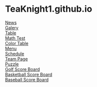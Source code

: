# TeaKnight1.github.io
<a href="WebDesg\News\NewsPromoSite.html">News</a> <br>
<a href="WebDesg\Saved Pictures\Img.html">Galery</a> <br>
<a href="WebDesg\Table\Table.html">Table</a><br>
<a href="WebDesg\Test\Math.html">Math Test </a><br>
<a href="WebDesg\Color\Color.html">Color Table </a><br>
<a href="WebDesg\Menu\Menu.html">Menu</a><br>
<a href="WebDesg\Schedule\Schedule.html">Schedule</a><br>
<a href="WebDesg\Team Page\TeamPage.html">Team Page</a><br>
<a href="WebDesg\Puzzle\Puzzle.html">Puzzle</a><br>
<a href="WebDesg\Clubs\Golf.html">Golf Score Board</a><br>
<a href="WebDesg\Clubs\Basketball.html">Basketball Score Board</a><br>
<a href="WebDesg\Clubs\Baseball.html">Baseball Score Board</a><br>
